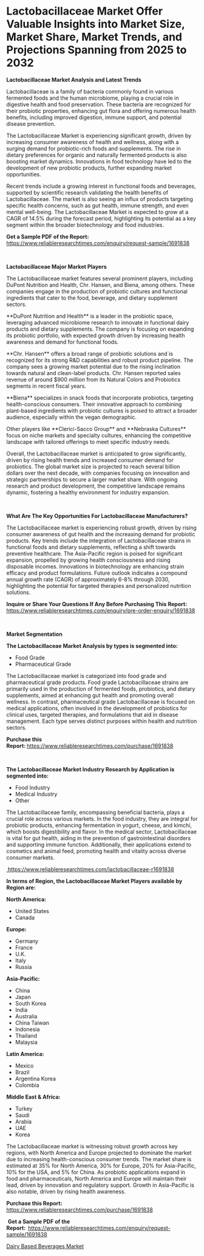 <p><h1>Lactobacillaceae Market Offer Valuable Insights into Market Size, Market Share, Market Trends, and Projections Spanning from 2025 to 2032</h1></p><p><strong>Lactobacillaceae Market Analysis and Latest Trends</strong></p>
<p><p>Lactobacillaceae is a family of bacteria commonly found in various fermented foods and the human microbiome, playing a crucial role in digestive health and food preservation. These bacteria are recognized for their probiotic properties, enhancing gut flora and offering numerous health benefits, including improved digestion, immune support, and potential disease prevention.</p><p>The Lactobacillaceae Market is experiencing significant growth, driven by increasing consumer awareness of health and wellness, along with a surging demand for probiotic-rich foods and supplements. The rise in dietary preferences for organic and naturally fermented products is also boosting market dynamics. Innovations in food technology have led to the development of new probiotic products, further expanding market opportunities.</p><p>Recent trends include a growing interest in functional foods and beverages, supported by scientific research validating the health benefits of Lactobacillaceae. The market is also seeing an influx of products targeting specific health concerns, such as gut health, immune strength, and even mental well-being. The Lactobacillaceae Market is expected to grow at a CAGR of 14.5% during the forecast period, highlighting its potential as a key segment within the broader biotechnology and food industries.</p></p>
<p><strong>Get a Sample PDF of the Report:&nbsp;</strong> <a href="https://www.reliableresearchtimes.com/enquiry/request-sample/1691838?utm_campaign=2033&utm_medium=2&utm_source=Github&utm_content=ia&utm_term=14022025&utm_id=lactobacillaceae">https://www.reliableresearchtimes.com/enquiry/request-sample/1691838</a></p>
<p>&nbsp;</p>
<p><strong>Lactobacillaceae Major Market Players</strong></p>
<p><p>The Lactobacillaceae market features several prominent players, including DuPont Nutrition and Health, Chr. Hansen, and Biena, among others. These companies engage in the production of probiotic cultures and functional ingredients that cater to the food, beverage, and dietary supplement sectors.</p><p>**DuPont Nutrition and Health** is a leader in the probiotic space, leveraging advanced microbiome research to innovate in functional dairy products and dietary supplements. The company is focusing on expanding its probiotic portfolio, with expected growth driven by increasing health awareness and demand for functional foods.</p><p>**Chr. Hansen** offers a broad range of probiotic solutions and is recognized for its strong R&D capabilities and robust product pipeline. The company sees a growing market potential due to the rising inclination towards natural and clean-label products. Chr. Hansen reported sales revenue of around $900 million from its Natural Colors and Probiotics segments in recent fiscal years.</p><p>**Biena** specializes in snack foods that incorporate probiotics, targeting health-conscious consumers. Their innovative approach to combining plant-based ingredients with probiotic cultures is poised to attract a broader audience, especially within the vegan demographic.</p><p>Other players like **Clerici-Sacco Group** and **Nebraska Cultures** focus on niche markets and specialty cultures, enhancing the competitive landscape with tailored offerings to meet specific industry needs.</p><p>Overall, the Lactobacillaceae market is anticipated to grow significantly, driven by rising health trends and increased consumer demand for probiotics. The global market size is projected to reach several billion dollars over the next decade, with companies focusing on innovation and strategic partnerships to secure a larger market share. With ongoing research and product development, the competitive landscape remains dynamic, fostering a healthy environment for industry expansion.</p></p>
<p>&nbsp;</p>
<p><strong>What Are The Key Opportunities For Lactobacillaceae Manufacturers?</strong></p>
<p><p>The Lactobacillaceae market is experiencing robust growth, driven by rising consumer awareness of gut health and the increasing demand for probiotic products. Key trends include the integration of Lactobacillaceae strains in functional foods and dietary supplements, reflecting a shift towards preventive healthcare. The Asia-Pacific region is poised for significant expansion, propelled by growing health consciousness and rising disposable incomes. Innovations in biotechnology are enhancing strain efficacy and product formulations. Future outlook indicates a compound annual growth rate (CAGR) of approximately 6-8% through 2030, highlighting the potential for targeted therapies and personalized nutrition solutions.</p></p>
<p><strong>Inquire or Share Your Questions If Any Before Purchasing This Report:</strong> <a href="https://www.reliableresearchtimes.com/enquiry/pre-order-enquiry/1691838?utm_campaign=2033&utm_medium=2&utm_source=Github&utm_content=ia&utm_term=14022025&utm_id=lactobacillaceae">https://www.reliableresearchtimes.com/enquiry/pre-order-enquiry/1691838</a></p>
<p>&nbsp;</p>
<p><strong>Market Segmentation</strong></p>
<p><strong>The Lactobacillaceae Market Analysis by types is segmented into:</strong></p>
<p><ul><li>Food Grade</li><li>Pharmaceutical Grade</li></ul></p>
<p><p>The Lactobacillaceae market is categorized into food grade and pharmaceutical grade products. Food grade Lactobacillaceae strains are primarily used in the production of fermented foods, probiotics, and dietary supplements, aimed at enhancing gut health and promoting overall wellness. In contrast, pharmaceutical grade Lactobacillaceae is focused on medical applications, often involved in the development of probiotics for clinical uses, targeted therapies, and formulations that aid in disease management. Each type serves distinct purposes within health and nutrition sectors.</p></p>
<p><strong>Purchase this Report:&nbsp;</strong><a href="https://www.reliableresearchtimes.com/purchase/1691838?utm_campaign=2033&utm_medium=2&utm_source=Github&utm_content=ia&utm_term=14022025&utm_id=lactobacillaceae">https://www.reliableresearchtimes.com/purchase/1691838</a></p>
<p>&nbsp;</p>
<p><strong>The Lactobacillaceae Market Industry Research by Application is segmented into:</strong></p>
<p><ul><li>Food Industry</li><li>Medical Industry</li><li>Other</li></ul></p>
<p><p>The Lactobacillaceae family, encompassing beneficial bacteria, plays a crucial role across various markets. In the food industry, they are integral for probiotic products, enhancing fermentation in yogurt, cheese, and kimchi, which boosts digestibility and flavor. In the medical sector, Lactobacillaceae is vital for gut health, aiding in the prevention of gastrointestinal disorders and supporting immune function. Additionally, their applications extend to cosmetics and animal feed, promoting health and vitality across diverse consumer markets.</p></p>
<p><a href="https://www.reliableresearchtimes.com/lactobacillaceae-r1691838?utm_campaign=2033&utm_medium=2&utm_source=Github&utm_content=ia&utm_term=14022025&utm_id=lactobacillaceae">&nbsp;https://www.reliableresearchtimes.com/lactobacillaceae-r1691838</a></p>
<p><strong>In terms of Region, the Lactobacillaceae Market Players available by Region are:</strong></p>
<p>
    <p> <strong> North America: </strong>
        <ul>
            <li>United States</li>
            <li>Canada</li>
        </ul>
        </p> 
    <p> <strong> Europe: </strong>
        <ul>
            <li>Germany</li>
            <li>France</li>
            <li>U.K.</li>
            <li>Italy</li>
            <li>Russia</li>
        </ul>
        </p> 
    <p> <strong> Asia-Pacific: </strong>
        <ul>
            <li>China</li>
            <li>Japan</li>
            <li>South Korea</li>
            <li>India</li>
            <li>Australia</li>
            <li>China Taiwan</li>
            <li>Indonesia</li>
            <li>Thailand</li>
            <li>Malaysia</li>
        </ul>
        </p> 
    <p> <strong> Latin America: </strong>
        <ul>
            <li>Mexico</li>
            <li>Brazil</li>
            <li>Argentina Korea</li>
            <li>Colombia</li>
        </ul>
        </p> 
    <p> <strong> Middle East & Africa: </strong>
        <ul>
            <li>Turkey</li>
            <li>Saudi</li>
            <li>Arabia</li>
            <li>UAE</li>
            <li>Korea</li>
        </ul>
    </p>
    </p>
<p><p>The Lactobacillaceae market is witnessing robust growth across key regions, with North America and Europe projected to dominate the market due to increasing health-conscious consumer trends. The market share is estimated at 35% for North America, 30% for Europe, 20% for Asia-Pacific, 10% for the USA, and 5% for China. As probiotic applications expand in food and pharmaceuticals, North America and Europe will maintain their lead, driven by innovation and regulatory support. Growth in Asia-Pacific is also notable, driven by rising health awareness.</p></p>
<p><strong>Purchase this Report: </strong><a href="https://www.reliableresearchtimes.com/purchase/1691838?utm_campaign=2033&utm_medium=2&utm_source=Github&utm_content=ia&utm_term=14022025&utm_id=lactobacillaceae">https://www.reliableresearchtimes.com/purchase/1691838</a></p>
<p>&nbsp;<strong>Get a Sample PDF of the Report:&nbsp;&nbsp;</strong><a href="https://www.reliableresearchtimes.com/enquiry/request-sample/1691838?utm_campaign=2033&utm_medium=2&utm_source=Github&utm_content=ia&utm_term=14022025&utm_id=lactobacillaceae">https://www.reliableresearchtimes.com/enquiry/request-sample/1691838</a></p>
<p><strong></strong></p>
<p><p><a href="https://github.com/ygfu6u/Market-Research-Report-List-1/blob/main/dairy-based-beverages-market.md?utm_campaign=2033&utm_medium=2&utm_source=Github&utm_content=ia&utm_term=14022025&utm_id=lactobacillaceae">Dairy Based Beverages Market</a></p></p>